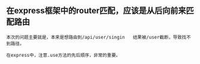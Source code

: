 ## 在express框架中的router匹配，应该是从后向前来匹配路由
```
本次的问题主要就是，本来是想路由到/api/user/singin   结果被/user截断，导致找不到路径。
```
```
在express中，注意.use方法的先后顺序，非常的重要。